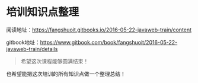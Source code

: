 # 培训知识点整理

阅读地址：https://fangshuoit.gitbooks.io/2016-05-22-javaweb-train/content

gitbook地址：https://www.gitbook.com/book/fangshuoit/2016-05-22-javaweb-train/details

>希望这次课程能够圆满结束！

也希望能把这次培训的所有知识点做一个整理总结！